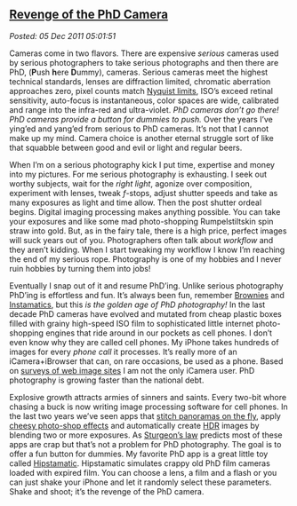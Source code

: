  
[Revenge of the PhD Camera](http://bakerjd99.wordpress.com/2011/12/04/revenge-of-the-phd-camera/)
-------------------------------------------------------------------------------------------------

*Posted: 05 Dec 2011 05:01:51*

Cameras come in two flavors. There are expensive *serious* cameras used
by serious photographers to take serious photographs and then there are
PhD, (**P**ush **h**ere **D**ummy), cameras. Serious cameras meet the
highest technical standards, lenses are diffraction limited, chromatic
aberration approaches zero, pixel counts match [Nyquist
limits](http://www.normankoren.com/Tutorials/MTF2.html), ISO’s exceed
retinal sensitivity, auto-focus is instantaneous, color spaces are wide,
calibrated and range into the infra-red and ultra-violet. *PhD cameras
don’t go there! PhD cameras provide a button for dummies to push.* Over
the years I’ve ying’ed and yang’ed from serious to PhD cameras. It’s not
that I cannot make up my mind. Camera choice is another eternal struggle
sort of like that squabble between good and evil or light and regular
beers.


When I’m on a serious photography kick I put time, expertise and money
into my pictures. For me serious photography is exhausting. I seek out
worthy subjects, wait for the *right light*, agonize over composition,
experiment with lenses, tweak $f$-stops, adjust shutter speeds and take
as many exposures as light and time allow. Then the post shutter ordeal
begins. Digital imaging processing makes anything possible. You can take
your exposures and like some mad photo-shopping Rumpelstiltskin spin
straw into gold. But, as in the fairy tale, there is a high price,
perfect images will suck years out of you. Photographers often talk
about *workflow* and they aren’t kidding. When I start tweaking my
workflow I know I’m reaching the end of my serious rope. Photography is
one of my hobbies and I never ruin hobbies by turning them into jobs!

Eventually I snap out of it and resume PhD’ing. Unlike serious
photography PhD’ing is effortless and fun. It’s always been fun,
remember [Brownies](http://www.brownie-camera.com/) and
[Instamatics](http://camerapedia.wikia.com/wiki/Instamatic), but this
*is the golden age of PhD photography!* In the last decade PhD cameras
have evolved and mutated from cheap plastic boxes filled with grainy
high-speed ISO film to sophisticated little internet photo-shopping
engines that ride around in our pockets as cell phones. I don’t even
know why they are called cell phones. My iPhone takes hundreds of images
for every *phone call* it processes. It’s really more of an
iCamera+iBrowser that can, on rare occasions, be used as a phone. Based
on [surveys of web image
sites](http://1000memories.com/blog/94-number-of-photos-ever-taken-digital-and-analog-in-shoebox)
I am not the only iCamera user. PhD photography is growing faster than
the national debt.

Explosive growth attracts armies of sinners and saints. Every two-bit
whore chasing a buck is now writing image processing software for cell
phones. In the last two years we’ve seen apps that [stitch panoramas on
the fly](http://itunes.apple.com/us/app/360-panorama/id377342622?mt=8),
apply [cheesy photo-shop
effects](http://www.appbrain.com/app/camera-360/vStudio.Android.GPhoto)
and automatically create
[HDR](http://en.wikipedia.org/wiki/High\_dynamic\_range\_imaging) images
by blending two or more exposures. As [Sturgeon’s
law](http://en.wikipedia.org/wiki/Sturgeon's\_Law) predicts most of
these apps are crap but that’s not a problem for PhD photography. The
goal is to offer a fun button for dummies. My favorite PhD app is a
great little toy called
[Hipstamatic](http://hipstamatic.com/the\_app.html). Hipstamatic
simulates crappy old PhD film cameras loaded with expired film. You can
choose a lens, a film and a flash or you can just shake your iPhone and
let it randomly select these parameters. Shake and shoot; it’s the
revenge of the PhD camera.
